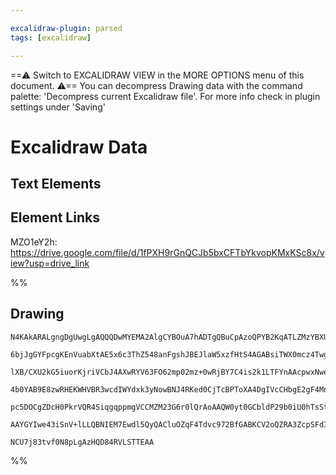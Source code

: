 ```yaml
---

excalidraw-plugin: parsed
tags: [excalidraw]

---
```

==⚠  Switch to EXCALIDRAW VIEW in the MORE OPTIONS menu of this document. ⚠== You can decompress Drawing data with the command palette: 'Decompress current Excalidraw file'. For more info check in plugin settings under 'Saving'



# Excalidraw Data

## Text Elements
## Element Links
MZO1eY2h: https://drive.google.com/file/d/1fPXH9rGnQCJb5bxCFTbYkvopKMxKSc8x/view?usp=drive_link

%%
## Drawing
```compressed-json
N4KAkARALgngDgUwgLgAQQQDwMYEMA2AlgCYBOuA7hADTgQBuCpAzoQPYB2KqATLZMzYBXUtiRoIACyhQ4zZAHoFAc0JRJQgEYA6bGwC2CgF7N6hbEcK4OCtptbErHALRY8RMpWdx8Q1TdIEfARcZgRmBShcZQUebQBGeISaOiCEfQQOKGZuAG1wMFAwYogSbggAWQAtAHl4hABNHkkU4shYRHL0zQRiYlxNYNaSzG5nAFYAFgAObQB2cf4SmDH4

6bjJgGYFpcgKEnVuabXtAE5x6c3ThZ548anFgshJBEJlaW5xzfHtS4AGABsiTWX0mcz4Twg1mUQzQf12EGYUFIbAA1ggAMJsfBsUjlADE9SJSARmlw2FRyhRQg4xCxOLxEmR1mYcFwgSyw0gADNCPh8ABlWCw9CCDxcxHItEIADqBxaaAhbUlKPRQpgIsR2LKCOp7w44RyaHiCLYbOwahWxr+8MhVOEcAAksQjahcgBdBHc8gZZ3cDhCfkIwi0rD

lXB/CXU2kG5iuorKjriVCbJ4AXwRYV63FO62mp02mz+0wRjBY7C4is2k1LTFYnAAcpwxNweDbxnNpmCu8HmAARNJQbNobkEMKk4S0gCiwQyWVdHoRQjg/SHxG48QWANOkwBhcB41tyqIHFR5WksnkSjIhEY2mUbDYMIQugMCl5wQUxAU8W5AAUAA0AAlTlIABxDgAEUMQAKU0cZNEwDEADEABVNAaVF6DNABpCpMBwgVsGmTAFDMBAKAAfiEVkAF

4b0YAB9E8zwRHEKWHVBR3wcdIWYdxk3yNowBNJ4RKed0CjTcBPToXA4DgIVcCHbgE2gF4MnKIh3igYYGEICiACFyUpaM6WxXECW5aybL07ARA5KBHSHfQhVVTELMZdBCQQYk7IczInJc4yKXtGlzIZcpmQ4Vl2UC/zSEc5z0mQvlBWFZMtXFJYIHsxLAuS1ypXROViEORUcrypKXLc6V1U1MUdQKXKAqyQqACVhH1Q0N0q1qgvSGpzUtDcbT6/K2

pc5DOCgZDcH0PkrVQR4SiqgqppmgVCCMZM23G6r0lQrAoAAQW0yt0GCbldP29b0iU0hTsStgKBeXB1zQAMg2atbJvSKdaRO57XpCD70HZFEqFuv79CByHUPgTKzL0/iUX5ADPm3X5jnGIE/h4U54gBOYARy1HsXwBpuCBU4zkmXMLjWItJkBHKjEffRVMhegCCEZM/jOK4d0mKToYG/ROvC2NXQgZGcqpEgtp21sj0gBXiCFBA4E+eXSBICo2GIB

AAYGYIwe43iSnV+lLLQBNIEM7Ewdl5QyQACluOZqF4Tdvc972BfGABKCV2oQZRA3ZcpSFd3APaLP2E94JPA5D0Wfv62r0SGqAK1dL78By715oQMPQz1jhlC55VMlNzjkT5hFsCIbW0AbhAEQ4EvuHb00hCgE9k3b9OSjsAArBBsGyAUu7gA2jZNwZOItjvmvJXPGFQx98Grkok3KMJginisJXspEDARzpPsDQvIXY9FzbHVflW9AwBTSY/OG4Fe2

NCU7j83tvf0N8pLgAzHQD84RVLSTTEAA
```
%%